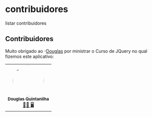 # contribuidores

listar contribuidores

## Contribuidores

Muito obrigado ao -[Douglas](https://github.com/douglasquintanilha) por ministrar o Curso de JQuery no qual fizemos este aplicativo:
<table>
  <tr>
    <td align="center"><a href="https://cursos.alura.com.br/user/douglasquintanilha"><img style="border-radius: 50%;" src="https://avatars.githubusercontent.com/douglasquintanilha" width="100px;" alt=""/><br /><sub><b>Douglas Quintanilha</b></sub></a><br/><a href="https://github.com/douglasquintanilha" title="Alura">👨‍🚀 🖥️</a></td>
  </tr>
</table>
